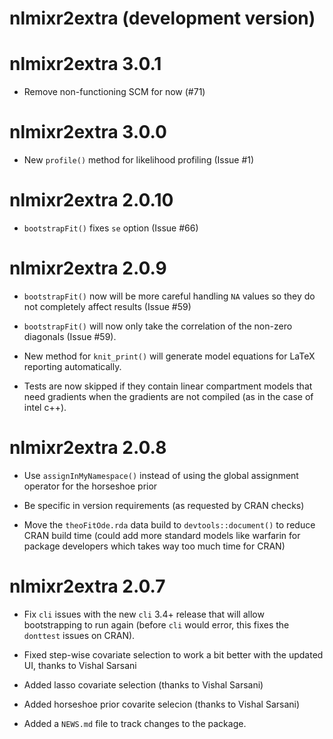 # nlmixr2extra (development version)

# nlmixr2extra 3.0.1

* Remove non-functioning SCM for now (#71)

# nlmixr2extra 3.0.0

* New `profile()` method for likelihood profiling (Issue #1)

# nlmixr2extra 2.0.10

* `bootstrapFit()` fixes `se` option (Issue #66)

# nlmixr2extra 2.0.9

* `bootstrapFit()` now will be more careful handling `NA` values so
  they do not completely affect results (Issue #59)

* `bootstrapFit()` will now only take the correlation of the non-zero
  diagonals (Issue #59).

* New method for `knit_print()` will generate model equations for LaTeX
  reporting automatically.

* Tests are now skipped if they contain linear compartment models that
  need gradients when the gradients are not compiled (as in the case
  of intel c++).

# nlmixr2extra 2.0.8

* Use `assignInMyNamespace()` instead of using the global assignment
  operator for the horseshoe prior

* Be specific in version requirements (as requested by CRAN checks)

* Move the `theoFitOde.rda` data build to `devtools::document()` to
  reduce CRAN build time (could add more standard models like warfarin
  for package developers which takes way too much time for CRAN)

# nlmixr2extra 2.0.7

* Fix `cli` issues with the new `cli` 3.4+ release that will allow
  bootstrapping to run again (before `cli` would error, this fixes the
  `donttest` issues on CRAN).

* Fixed step-wise covariate selection to work a bit better with the
  updated UI, thanks to Vishal Sarsani

* Added lasso covariate selection (thanks to Vishal Sarsani)

* Added horseshoe prior covarite selecion (thanks to Vishal Sarsani)

* Added a `NEWS.md` file to track changes to the package.
